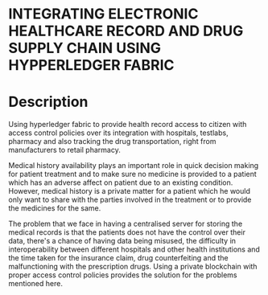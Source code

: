 # INTEGRATING ELECTRONIC HEALTHCARE RECORD AND DRUG SUPPLY CHAIN USING HYPPERLEDGER FABRIC

# Description
Using hyperledger fabric to provide health record access to citizen with access control policies over its integration with hospitals, testlabs, pharmacy and
also tracking the drug transportation, right from manufacturers to retail pharmacy.

Medical history availability plays an important role in quick decision making for patient treatment and to make sure no medicine is provided to a patient
which has an adverse affect on patient due to an existing condition. However, medical history is a private matter for a patient which he would only want to
share with the parties involved in the treatment or to provide the medicines for the same.

The problem that we face in having a centralised server for storing the medical records is that the patients does not have the control over their data, there's a
chance of having data being misused, the difficulty in interoperability between different hospitals and other health institutions and the time taken for the
insurance claim, drug counterfeiting and the malfunctioning with the prescription drugs. Using a private blockchain with proper access control policies provides 
the solution for the problems mentioned here.
 
